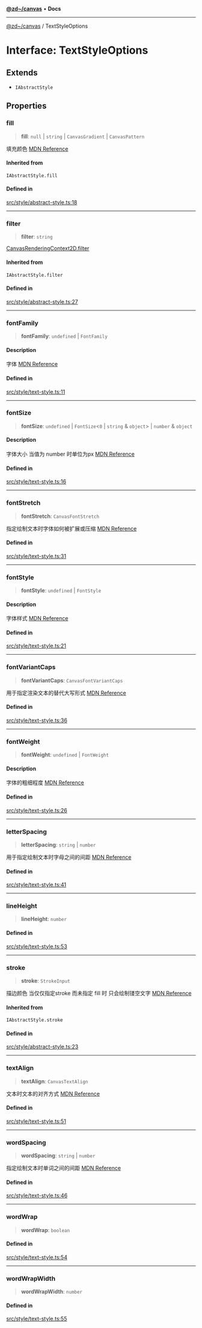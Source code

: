 [**@zd~/canvas**](../README.md) • **Docs**

***

[@zd~/canvas](../README.md) / TextStyleOptions

# Interface: TextStyleOptions

## Extends

- `IAbstractStyle`

## Properties

### fill

> **fill**: `null` \| `string` \| `CanvasGradient` \| `CanvasPattern`

填充颜色
[MDN Reference](https://developer.mozilla.org/docs/Web/API/CanvasRenderingContext2D/fillStyle)

#### Inherited from

`IAbstractStyle.fill`

#### Defined in

[src/style/abstract-style.ts:18](https://github.com/zhuddan/canvas/blob/b50206ae1c4b263dbb91a272fa7cf66b9bc4f67b/src/style/abstract-style.ts#L18)

***

### filter

> **filter**: `string`

[CanvasRenderingContext2D.filter](https://developer.mozilla.org/docs/Web/API/CanvasRenderingContext2D/filter)

#### Inherited from

`IAbstractStyle.filter`

#### Defined in

[src/style/abstract-style.ts:27](https://github.com/zhuddan/canvas/blob/b50206ae1c4b263dbb91a272fa7cf66b9bc4f67b/src/style/abstract-style.ts#L27)

***

### fontFamily

> **fontFamily**: `undefined` \| `FontFamily`

#### Description

字体
[MDN Reference](https://developer.mozilla.org/zh-CN/docs/Web/CSS/font-family)

#### Defined in

[src/style/text-style.ts:11](https://github.com/zhuddan/canvas/blob/b50206ae1c4b263dbb91a272fa7cf66b9bc4f67b/src/style/text-style.ts#L11)

***

### fontSize

> **fontSize**: `undefined` \| `FontSize`\<`0` \| `string` & `object`\> \| `number` & `object`

#### Description

字体大小 当值为 number 时单位为px
[MDN Reference](https://developer.mozilla.org/zh-CN/docs/Web/CSS/font-size)

#### Defined in

[src/style/text-style.ts:16](https://github.com/zhuddan/canvas/blob/b50206ae1c4b263dbb91a272fa7cf66b9bc4f67b/src/style/text-style.ts#L16)

***

### fontStretch

> **fontStretch**: `CanvasFontStretch`

指定绘制文本时字体如何被扩展或压缩
[MDN Reference](https://developer.mozilla.org/zh-CN/docs/Web/API/CanvasRenderingContext2D/fontStretch)

#### Defined in

[src/style/text-style.ts:31](https://github.com/zhuddan/canvas/blob/b50206ae1c4b263dbb91a272fa7cf66b9bc4f67b/src/style/text-style.ts#L31)

***

### fontStyle

> **fontStyle**: `undefined` \| `FontStyle`

#### Description

字体样式
[MDN Reference](https://developer.mozilla.org/zh-CN/docs/Web/CSS/font-style)

#### Defined in

[src/style/text-style.ts:21](https://github.com/zhuddan/canvas/blob/b50206ae1c4b263dbb91a272fa7cf66b9bc4f67b/src/style/text-style.ts#L21)

***

### fontVariantCaps

> **fontVariantCaps**: `CanvasFontVariantCaps`

用于指定渲染文本的替代大写形式
[MDN Reference](https://developer.mozilla.org/zh-CN/docs/Web/API/CanvasRenderingContext2D/fontVariantCaps)

#### Defined in

[src/style/text-style.ts:36](https://github.com/zhuddan/canvas/blob/b50206ae1c4b263dbb91a272fa7cf66b9bc4f67b/src/style/text-style.ts#L36)

***

### fontWeight

> **fontWeight**: `undefined` \| `FontWeight`

#### Description

字体的粗细程度
[MDN Reference](https://developer.mozilla.org/zh-CN/docs/Web/CSS/font-weight)

#### Defined in

[src/style/text-style.ts:26](https://github.com/zhuddan/canvas/blob/b50206ae1c4b263dbb91a272fa7cf66b9bc4f67b/src/style/text-style.ts#L26)

***

### letterSpacing

> **letterSpacing**: `string` \| `number`

用于指定绘制文本时字母之间的间距
[MDN Reference](https://developer.mozilla.org/zh-CN/docs/Web/API/CanvasRenderingContext2D/letterSpacing)

#### Defined in

[src/style/text-style.ts:41](https://github.com/zhuddan/canvas/blob/b50206ae1c4b263dbb91a272fa7cf66b9bc4f67b/src/style/text-style.ts#L41)

***

### lineHeight

> **lineHeight**: `number`

#### Defined in

[src/style/text-style.ts:53](https://github.com/zhuddan/canvas/blob/b50206ae1c4b263dbb91a272fa7cf66b9bc4f67b/src/style/text-style.ts#L53)

***

### stroke

> **stroke**: `StrokeInput`

描边颜色 当仅仅指定stroke 而未指定 fill 时 只会绘制镂空文字
[MDN Reference](https://developer.mozilla.org/docs/Web/API/CanvasRenderingContext2D/strokeStyle)

#### Inherited from

`IAbstractStyle.stroke`

#### Defined in

[src/style/abstract-style.ts:23](https://github.com/zhuddan/canvas/blob/b50206ae1c4b263dbb91a272fa7cf66b9bc4f67b/src/style/abstract-style.ts#L23)

***

### textAlign

> **textAlign**: `CanvasTextAlign`

文本时文本的对齐方式
[MDN Reference](https://developer.mozilla.org/zh-CN/docs/Web/API/CanvasRenderingContext2D/textAlign)

#### Defined in

[src/style/text-style.ts:51](https://github.com/zhuddan/canvas/blob/b50206ae1c4b263dbb91a272fa7cf66b9bc4f67b/src/style/text-style.ts#L51)

***

### wordSpacing

> **wordSpacing**: `string` \| `number`

指定绘制文本时单词之间的间距
[MDN Reference](https://developer.mozilla.org/zh-CN/docs/Web/API/CanvasRenderingContext2D/wordSpacing)

#### Defined in

[src/style/text-style.ts:46](https://github.com/zhuddan/canvas/blob/b50206ae1c4b263dbb91a272fa7cf66b9bc4f67b/src/style/text-style.ts#L46)

***

### wordWrap

> **wordWrap**: `boolean`

#### Defined in

[src/style/text-style.ts:54](https://github.com/zhuddan/canvas/blob/b50206ae1c4b263dbb91a272fa7cf66b9bc4f67b/src/style/text-style.ts#L54)

***

### wordWrapWidth

> **wordWrapWidth**: `number`

#### Defined in

[src/style/text-style.ts:55](https://github.com/zhuddan/canvas/blob/b50206ae1c4b263dbb91a272fa7cf66b9bc4f67b/src/style/text-style.ts#L55)
